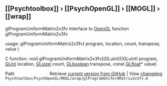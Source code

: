 ## [[Psychtoolbox]] &#8250; [[PsychOpenGL]] &#8250; [[MOGL]] &#8250; [[wrap]]

glProgramUniformMatrix2x3fv  Interface to [OpenGL](OpenGL) function glProgramUniformMatrix2x3fv  
  
usage:  glProgramUniformMatrix2x3fv( program, location, count, transpose, value )  
  
C function:  void glProgramUniformMatrix2x3fv[(GLuint]((GLuint) program, [GLint](GLint) location, [GLsizei](GLsizei) count, [GLboolean](GLboolean) transpose, const [GLfloat](GLfloat)\* value)  




<div class="code_header" style="text-align:right;">
  <span style="float:left;">Path&nbsp;&nbsp;</span> <span class="counter">Retrieve <a href=
  "https://raw.github.com/Psychtoolbox-3/Psychtoolbox-3/beta/Psychtoolbox/PsychOpenGL/MOGL/wrap/glProgramUniformMatrix2x3fv.m">current version from GitHub</a> | View <a href=
  "https://github.com/Psychtoolbox-3/Psychtoolbox-3/commits/beta/Psychtoolbox/PsychOpenGL/MOGL/wrap/glProgramUniformMatrix2x3fv.m">changelog</a></span>
</div>
<div class="code">
  <code>Psychtoolbox/PsychOpenGL/MOGL/wrap/glProgramUniformMatrix2x3fv.m</code>
</div>

